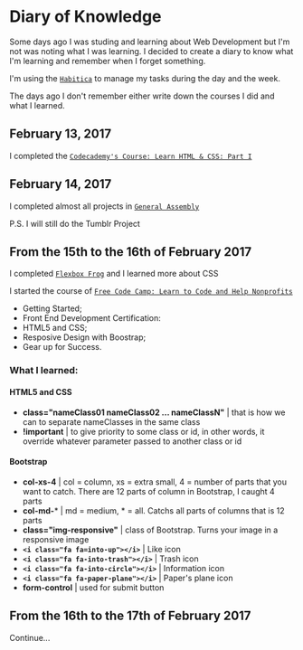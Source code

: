 # Diary of Knowledge
Some days ago I was studing and learning about Web Development but I'm not was noting what I was learning. I decided to create a diary to know what I'm learning and remember when I forget something.

I'm using the [`Habitica`](https://habitica.com/) to manage my tasks during the day and the week.

The days ago I don't remember either write down the courses I did and what I learned.
 
## February 13, 2017
I completed the [`Codecademy's Course: Learn HTML & CSS: Part I`](https://www.codecademy.com/learn/learn-html-css)

## February 14, 2017
I completed almost all projects in [`General Assembly`](https://dash.generalassemb.ly/)

P.S. I will still do the Tumblr Project

## From the 15th to the 16th of February 2017
I completed [`Flexbox Frog`](http://flexboxfroggy.com/) and I learned more about CSS

I started the course of [`Free Code Camp: Learn to Code and Help Nonprofits`](http://freecodecamp.com/)
 - Getting Started;
 - Front End Development Certification: 
  - HTML5 and CSS;
  - Resposive Design with Boostrap;
  - Gear up for Success.

### What I learned:

#### HTML5 and CSS
  - **class="nameClass01 nameClass02 ... nameClassN"** | that is how we can to separate nameClasses in the same class
  - **!important** | to give priority to some class or id, in other words, it override whatever parameter passed to another class or id
  
#### Bootstrap
  - **col-xs-4** | col = column, xs = extra small, 4 = number of parts that you want to catch. There are 12 parts of column in Bootstrap, I caught 4 parts
  - **col-md-*** | md = medium, * = all. Catchs all parts of columns that is 12 parts
  - **class="img-responsive"** | class of Bootstrap. Turns your image in a responsive image
  - **```<i class="fa fa=into-up"></i>```** | Like icon
  - **```<i class="fa fa-into-trash"></i>```** | Trash icon
  - **```<i class="fa fa-into-circle"></i>```** | Information icon
  - **```<i class="fa fa-paper-plane"></i>```** | Paper's plane icon
  - **form-control** | used for submit button
  
## From the 16th to the 17th of February 2017
  
  Continue...
